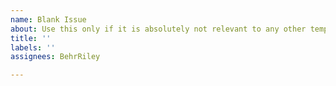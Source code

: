 ```yaml
---
name: Blank Issue
about: Use this only if it is absolutely not relevant to any other template
title: ''
labels: ''
assignees: BehrRiley

---
```



